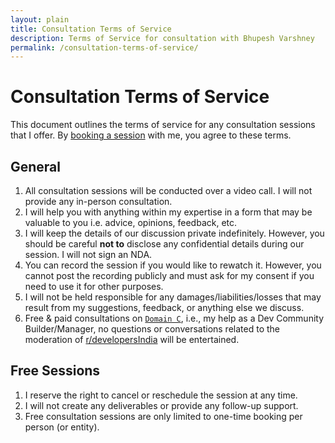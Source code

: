 ```yaml
---
layout: plain
title: Consultation Terms of Service
description: Terms of Service for consultation with Bhupesh Varshney
permalink: /consultation-terms-of-service/
---
```


# Consultation Terms of Service

This document outlines the terms of service for any consultation sessions that I offer. By [booking a session](/hire) with me, you agree to these terms.

## General

1. All consultation sessions will be conducted over a video call. I will not provide any in-person consultation.
2. I will help you with anything within my expertise in a form that may be valuable to you i.e. advice, opinions, feedback, etc.
3. I will keep the details of our discussion private indefinitely. However, you should be careful **not to** disclose any confidential details during our session. I will not sign an NDA.
4. You can record the session if you would like to rewatch it. However, you cannot post the recording publicly and must ask for my consent if you need to use it for other purposes.
5. I will not be held responsible for any damages/liabilities/losses that may result from my suggestions, feedback, or anything else we discuss.
6. Free & paid consultations on [`Domain C`](https://bhupesh.me/hire/#domain-c-as-a-dev-community-buildermanager), i.e., my help as a Dev Community Builder/Manager, no questions or conversations related to the moderation of [r/developersIndia](https://reddit.com/r/developersIndia) will be entertained.

## Free Sessions

1. I reserve the right to cancel or reschedule the session at any time.
2. I will not create any deliverables or provide any follow-up support.
3. Free consultation sessions are only limited to one-time booking per person (or entity).
